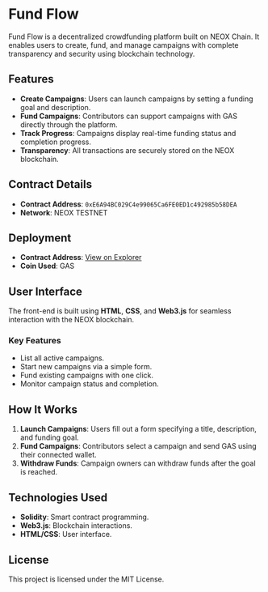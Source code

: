 # Fund Flow

Fund Flow is a decentralized crowdfunding platform built on NEOX Chain. It enables users to create, fund, and manage campaigns with complete transparency and security using blockchain technology.

## Features

- **Create Campaigns**: Users can launch campaigns by setting a funding goal and description.
- **Fund Campaigns**: Contributors can support campaigns with GAS directly through the platform.
- **Track Progress**: Campaigns display real-time funding status and completion progress.
- **Transparency**: All transactions are securely stored on the NEOX blockchain.

## Contract Details

- **Contract Address**: `0xE6A94BC029C4e99065Ca6FE0ED1c492985b58DEA`
- **Network**: NEOX TESTNET

## Deployment

- **Contract Address**: [View on Explorer](https://xt4scan.ngd.network/address/0xE6A94BC029C4e99065Ca6FE0ED1c492985b58DEA)
- **Coin Used**: GAS


## User Interface

The front-end is built using **HTML**, **CSS**, and **Web3.js** for seamless interaction with the NEOX blockchain.

### Key Features
- List all active campaigns.
- Start new campaigns via a simple form.
- Fund existing campaigns with one click.
- Monitor campaign status and completion.

## How It Works

1. **Launch Campaigns**: Users fill out a form specifying a title, description, and funding goal.
2. **Fund Campaigns**: Contributors select a campaign and send GAS using their connected wallet.
3. **Withdraw Funds**: Campaign owners can withdraw funds after the goal is reached.

## Technologies Used

- **Solidity**: Smart contract programming.
- **Web3.js**: Blockchain interactions.
- **HTML/CSS**: User interface.

## License

This project is licensed under the MIT License.
